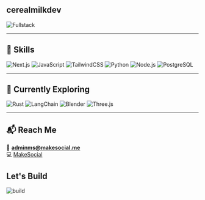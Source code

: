 
## cerealmilkdev 
![Fullstack](https://img.shields.io/badge/Fullstack-darkblue?style=for-the-badge&logo=github&logoColor=white)

---

## 🧰 Skills

![Next.js](https://img.shields.io/badge/Next.js-000000?style=flat&logo=next.js&logoColor=white)
![JavaScript](https://img.shields.io/badge/JavaScript-F7DF1E?style=flat&logo=javascript&logoColor=black)
![TailwindCSS](https://img.shields.io/badge/TailwindCSS-06B6D4?style=flat&logo=tailwind-css&logoColor=white)
![Python](https://img.shields.io/badge/Python-3776AB?style=flat&logo=python&logoColor=white)
![Node.js](https://img.shields.io/badge/Node.js-339933?style=flat&logo=nodedotjs&logoColor=white)
![PostgreSQL](https://img.shields.io/badge/PostgreSQL-4169E1?style=flat&logo=postgresql&logoColor=white)

---

## 🚀 Currently Exploring

![Rust](https://img.shields.io/badge/Rust-000000?style=flat&logo=rust&logoColor=white)
![LangChain](https://img.shields.io/badge/LangChain-1C3C3C?style=flat&logoColor=white)
![Blender](https://img.shields.io/badge/Blender-F5792A?style=flat&logo=blender&logoColor=white)
![Three.js](https://img.shields.io/badge/Three.js-000000?style=flat&logo=three.js&logoColor=white)

---

## 📬 Reach Me

📧 **adminms@makesocial.me**  
💻 <a href="https://makesocial.me">MakeSocial</a>
## Let's Build 
![build](https://media1.giphy.com/media/v1.Y2lkPTc5MGI3NjExNmpwOTVyem1ha25zODNtNnJra25ibTQ4M25laDF0ZG5yM3RldXJheiZlcD12MV9pbnRlcm5hbF9naWZfYnlfaWQmY3Q9Zw/yph35Uf4OQAVxpSJTe/giphy.gif)


<!--
**cerealmilkdev/cerealmilkdev** is a ✨ _special_ ✨ repository because its `README.md` (this file) appears on your GitHub profile.

Here are some ideas to get you started:

- 🔭 I’m currently working on ...
- 🌱 I’m currently learning ...
- 👯 I’m looking to collaborate on ...
- 🤔 I’m looking for help with ...
- 💬 Ask me about ...
- 📫 How to reach me: ...
- 😄 Pronouns: ...
- ⚡ Fun fact: ...
-->
